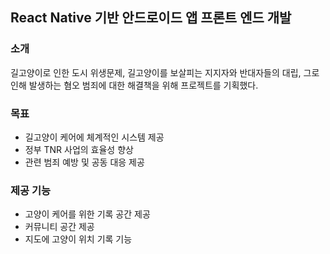 ## React Native 기반 안드로이드 앱 프론트 엔드 개발 

### 소개

길고양이로 인한 도시 위생문제, 길고양이를 보살피는 지지자와 반대자들의 대립, 그로 인해 발생하는 혐오 범죄에 대한 해결책을 위해 프로젝트를 기획했다.

### 목표

* 길고양이 케어에 체계적인 시스템 제공
* 정부 TNR 사업의 효율성 향상 
* 관련 범죄 예방 및 공동 대응 제공

### 제공 기능
* 고양이 케어를 위한 기록 공간 제공
* 커뮤니티 공간 제공 
* 지도에 고양이 위치 기록 기능 





